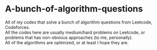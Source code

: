 # A-bunch-of-algorithm-questions
All of my codes that solve a bunch of algorithm questions from Leetcode, Codeforces. <br/>
All the codes here are usually medium/hard problems on Leetcode, or problems that has non-obvious approaches (to me, personally). <br/>
All of the algorithms are optimized, or at least I hope they are.

